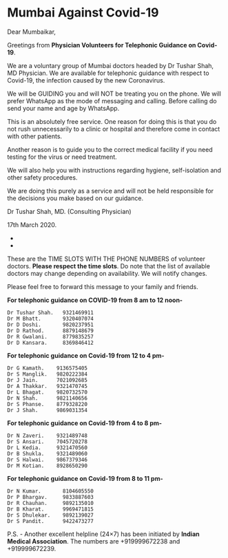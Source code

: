 # Mumbai Against Covid-19

Dear Mumbaikar,

Greetings from **Physician Volunteers for Telephonic Guidance on Covid-19**. 

We are a voluntary group of Mumbai doctors headed by Dr Tushar Shah, MD Physician. We are available for telephonic guidance with respect to Covid-19, the infection caused by the new Coronavirus. 

We will be GUIDING you and will NOT be treating you on the phone. We will prefer WhatsApp as the mode of messaging and calling. Before calling do send your name and age by WhatsApp. 

This is an absolutely free service. One reason for doing this is that you do not rush unnecessarily to a clinic or hospital and therefore come in contact with other patients.

Another reason is to guide you to the correct medical facility if you need testing for the virus or need treatment. 

We will also help you with instructions regarding hygiene, self-isolation and other safety procedures. 

We are doing this purely as a service and will not be held responsible for the decisions you make based on our guidance.

Dr Tushar Shah, MD. (Consulting Physician) 

17th March 2020.

-
-

These are the TIME SLOTS WITH THE PHONE NUMBERS of volunteer doctors. **Please respect the time slots**. Do note that the list of available doctors may change depending on availability. We will notify changes.

Please feel free to forward this message to your family and friends. 

**For telephonic guidance on COVID-19 from 8 am to 12 noon-**
```
Dr Tushar Shah.   9321469911
Dr M Bhatt.       9320407074
Dr D Doshi.       9820237951
Dr D Rathod.      8879148679
Dr R Gwalani.     8779835257
Dr D Kansara.     8369846412
```
**For telephonic guidance on Covid-19 from 12 to 4 pm-**
```
Dr G Kamath.    9136575405
Dr S Manglik.   9820222384
Dr J Jain.      7021092685
Dr A Thakkar.   9321470745
Dr L Bhagat.    9820732570
Dr N Shah.      9821140656
Dr S Phanse.    8779328220
Dr J Shah.      9869031354
```

**For telephonic guidance on Covid-19 from 4 to 8 pm-**

```
Dr N Zaveri.    9321489748
Dr S Ansari.    7045720278
Dr L Kedia.     9321470560
Dr B Shukla.    9321489060
Dr S Halwai.    9867379346
Dr M Kotian.    8928650290
```


**For telephonic guidance on Covid-19 from 8 to 11 pm-**
```
Dr N Kumar.       8104605550
Dr P Bhargav.     9833887603
Dr R Chauhan.     9892135010
Dr B Kharat.      9969471815
Dr S Dhulekar.    9892139027
Dr S Pandit.      9422473277
```
P.S. - Another excellent helpline (24×7) has been initiated by **Indian Medical Association**. The numbers are +919999672238 and +919999672239.
